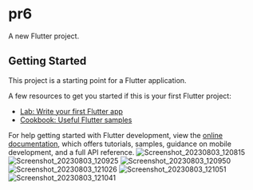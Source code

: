 # pr6

A new Flutter project.

## Getting Started

This project is a starting point for a Flutter application.

A few resources to get you started if this is your first Flutter project:

- [Lab: Write your first Flutter app](https://docs.flutter.dev/get-started/codelab)
- [Cookbook: Useful Flutter samples](https://docs.flutter.dev/cookbook)

For help getting started with Flutter development, view the
[online documentation](https://docs.flutter.dev/), which offers tutorials,
samples, guidance on mobile development, and a full API reference.
![Screenshot_20230803_120815](https://github.com/Mrkenil/Animation_planets/assets/114163927/42a8c79b-f59a-40f5-b8bf-e30213f9a968)
![Screenshot_20230803_120925](https://github.com/Mrkenil/Animation_planets/assets/114163927/7fb26659-18e7-441d-bd39-ca2d914efeec)
![Screenshot_20230803_120950](https://github.com/Mrkenil/Animation_planets/assets/114163927/865e1d1b-2c00-4acc-ad9e-5a482a6dc5fb)
![Screenshot_20230803_121026](https://github.com/Mrkenil/Animation_planets/assets/114163927/1c662dfb-5953-4d17-9f83-62cbd6e8fac8)
![Screenshot_20230803_121051](https://github.com/Mrkenil/Animation_planets/assets/114163927/2f213601-8e26-4226-a0b2-4a8fa872aa75)
![Screenshot_20230803_121041](https://github.com/Mrkenil/Animation_planets/assets/114163927/cb3b5025-a812-49ef-8225-b573cd2072df)
